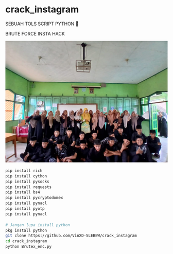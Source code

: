 # crack_instagram

SEBUAH TOLS SCRIPT PYTHON 🐍

BRUTE FORCE INSTA HACK

![Profile Picture](robz.jpg)

```bash
pip install rich
pip install cython
pip install pysocks
pip install requests
pip install bs4
pip install pycryptodomex
pip install pynacl
pip install pyotp
pip install pynacl

# Jangan lupa install python
pkg install python
git clone https://github.com/VinXD-SLEBEW/crack_instagram
cd crack_instagram
python Brutex_enc.py
